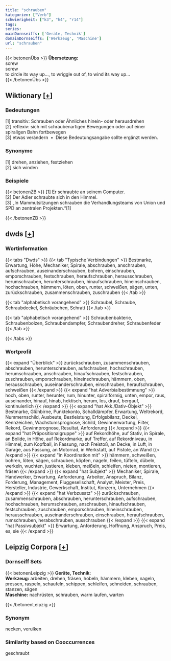 ```yaml
---
title: "schrauben"
kategorien: ["Verb"]
schwierigkeit: ["k3", "h4", "r14"]
tags:
series:
mainDornseiffs: ['Geräte, Technik']
domainDornseiffs: ['Werkzeug', 'Maschine']
url: "schrauben"
---
```


{{< betonenÜbs >}}
**Übersetzung:**  
screw  
screw  
to circle its way up..., to wriggle out of, to wind its way up...  
{{< /betonenÜbs >}}

## Wiktionary [[+](https://de.wiktionary.org/wiki/schrauben)]

### Bedeutungen
[1] transitiv: Schrauben oder Ähnliches hinein- oder herausdrehen  
[2] reflexiv: sich mit schraubenartigen Bewegungen oder auf einer spiraligen Bahn fortbewegen  
[3] etwas verändern  •  Diese Bedeutungsangabe sollte ergänzt werden.  

### Synonyme
[1] drehen, anziehen, festziehen  
[2] sich winden  

### Beispiele
{{< betonenZB >}}
[1] Er schraubte an seinem Computer.  
[2] Der Adler schraubte sich in den Himmel.  
[3] „In Mammutsitzungen schrauben die Verhandlungsteams von Union und SPD an zentralen Projekten.“[1]  

{{< /betonenZB >}}


## dwds [[+](https://www.dwds.de/wb/schrauben)]

### Wortinformation
{{< tabs "Dwds" >}}
{{< tab "Typische Verbindungen" >}}
Bestmarke, Erwartung, Höhe, Mechaniker, Spirale, abschrauben, anschrauben, aufschrauben, auseinanderschrauben, bohren, einschrauben, emporschrauben, festschrauben, heraufschrauben, herausschrauben, herumschrauben, herunterschrauben, hinaufschrauben, hineinschrauben, hochschrauben, hämmern, löten, oben, runter, schweißen, sägen, unten, zurückschrauben, zusammenschrauben, zuschrauben
{{< /tab >}}

{{< tab "alphabetisch vorangehend" >}}
Schraubel, Schraube, Schraubdeckel, Schräubchen, Schratt
{{< /tab >}}

{{< tab "alphabetisch vorangehend" >}}
Schraubenbakterie, Schraubenbolzen, Schraubendampfer, Schraubendreher, Schraubenfeder
{{< /tab >}}

{{< /tabs >}}

### Wortprofil
{{< expand "Überblick" >}} zurückschrauben, zusammenschrauben, abschrauben, herunterschrauben, aufschrauben, hochschrauben, herumschrauben, anschrauben, hinaufschrauben, festschrauben, zuschrauben, emporschrauben, hineinschrauben, hämmern, oben, herausschrauben, auseinanderschrauben, einschrauben, heraufschrauben, schweißen {{< /expand >}}
{{< expand "hat Adverbialbestimmung" >}} hoch, oben, runter, herunter, rum, hinunter, spiralförmig, unten, empor, raus, auseinander, hinauf, hinab, hektisch, herum, los, drauf, bergauf, kontinuierlich {{< /expand >}}
{{< expand "hat Akk./Dativ-Objekt" >}} Bestmarke, Glühbirne, Punktekonto, Schalldämpfer, Erwartung, Weltrekord, Nummernschild, Ausbeute, Bestleistung, Erfolgsbilanz, Deckel, Kennzeichen, Wachstumsprognose, Schild, Gewinnerwartung, Filter, Rekord, Gewinnprognose, Resultat, Anforderung {{< /expand >}}
{{< expand "hat Präpositionalgruppe" >}} auf Rekordhöhe, auf Stativ, in Spirale, an Bolide, in Höhe, auf Rekordmarke, auf Treffer, auf Rekordniveau, in Himmel, zum Kopfball, in Fassung, nach Freistoß, an Decke, in Luft, in Garage, aus Fassung, an Motorrad, in Werkstatt, auf Pistole, an Wand {{< /expand >}}
{{< expand "in Koordination mit" >}} hämmern, schweißen, bohren, löten, sägen, schrauben, köpfen, nageln, feilen, tüfteln, dübeln, werkeln, wuchten, justieren, kleben, meißeln, schleifen, nieten, montieren, fräsen {{< /expand >}}
{{< expand "hat Subjekt" >}} Mechaniker, Spirale, Handwerker, Erwartung, Anforderung, Arbeiter, Anspruch, Bilanz, Forderung, Management, Fluggesellschaft, Analyst, Meister, Preis, Hersteller, Industrie, Gewerkschaft, Institut, Konzern, Unternehmen {{< /expand >}}
{{< expand "hat Verbzusatz" >}} zurückschrauben, zusammenschrauben, abschrauben, herunterschrauben, aufschrauben, hochschrauben, herumschrauben, anschrauben, hinaufschrauben, festschrauben, zuschrauben, emporschrauben, hineinschrauben, herausschrauben, auseinanderschrauben, einschrauben, heraufschrauben, rumschrauben, herabschrauben, ausschrauben {{< /expand >}}
{{< expand "hat Passivsubjekt" >}} Erwartung, Anforderung, Hoffnung, Anspruch, Preis, es, sie {{< /expand >}}

## Leipzig Corpora [[+](https://corpora.uni-leipzig.de/en/res?word=schrauben&corpusId=deu_newscrawl-public_2018)]

### Dornseiff Sets
{{< betonenLeipzig >}}
**Geräte, Technik:**  
**Werkzeug:** arbeiten, drehen, fräsen, hobeln, hämmern, kleben, nageln, pressen, raspeln, schaufeln, schippen, schleifen, schneiden, schrauben, stanzen, sägen  
**Maschine:** nachrüsten, schrauben, warm laufen, warten  

{{< /betonenLeipzig >}}

### Synonym
necken, verulken


### Similarity based on Cooccurrences
geschraubt

